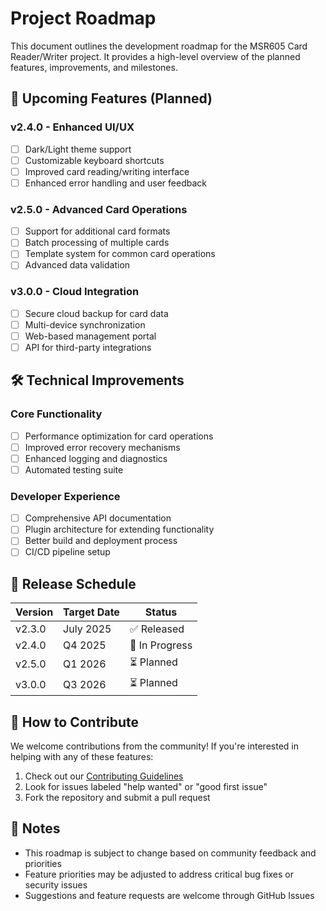 # Project Roadmap

This document outlines the development roadmap for the MSR605 Card Reader/Writer project. It provides a high-level overview of the planned features, improvements, and milestones.

## 🚀 Upcoming Features (Planned)

### v2.4.0 - Enhanced UI/UX
- [ ] Dark/Light theme support
- [ ] Customizable keyboard shortcuts
- [ ] Improved card reading/writing interface
- [ ] Enhanced error handling and user feedback

### v2.5.0 - Advanced Card Operations
- [ ] Support for additional card formats
- [ ] Batch processing of multiple cards
- [ ] Template system for common card operations
- [ ] Advanced data validation

### v3.0.0 - Cloud Integration
- [ ] Secure cloud backup for card data
- [ ] Multi-device synchronization
- [ ] Web-based management portal
- [ ] API for third-party integrations

## 🛠️ Technical Improvements

### Core Functionality
- [ ] Performance optimization for card operations
- [ ] Improved error recovery mechanisms
- [ ] Enhanced logging and diagnostics
- [ ] Automated testing suite

### Developer Experience
- [ ] Comprehensive API documentation
- [ ] Plugin architecture for extending functionality
- [ ] Better build and deployment process
- [ ] CI/CD pipeline setup

## 📅 Release Schedule

| Version | Target Date       | Status      |
|---------|-------------------|-------------|
| v2.3.0  | July 2025         | ✅ Released |
| v2.4.0  | Q4 2025           | 🔄 In Progress |
| v2.5.0  | Q1 2026          | ⏳ Planned  |
| v3.0.0  | Q3 2026           | ⏳ Planned  |

## 🤝 How to Contribute

We welcome contributions from the community! If you're interested in helping with any of these features:

1. Check out our [Contributing Guidelines](CONTRIBUTING.md)
2. Look for issues labeled "help wanted" or "good first issue"
3. Fork the repository and submit a pull request

## 📝 Notes

- This roadmap is subject to change based on community feedback and priorities
- Feature priorities may be adjusted to address critical bug fixes or security issues
- Suggestions and feature requests are welcome through GitHub Issues
